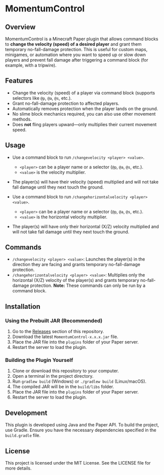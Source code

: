 # MomentumControl

## Overview
MomentumControl is a Minecraft Paper plugin that allows command blocks to **change the velocity (speed) of a desired player** and grant them temporary no-fall-damage protection. This is useful for custom maps, minigames, or automation where you want to speed up or slow down players and prevent fall damage after triggering a command block (for example, with a tripwire).

## Features
- Change the velocity (speed) of a player via command block (supports selectors like `@p`, `@a`, `@s`, etc.).
- Grant no-fall-damage protection to affected players.
- Automatically removes protection when the player lands on the ground.
- No slime block mechanics required, you can also use other movement methods.
- Does **not** fling players upward—only multiplies their current movement speed.

## Usage
- Use a command block to run `/changevelocity <player> <value>`.
  - `<player>` can be a player name or a selector (`@p`, `@a`, `@s`, etc.).
  - `<value>` is the velocity multiplier.
- The player(s) will have their velocity (speed) multiplied and will not take fall damage until they next touch the ground.

- Use a command block to run `/changehorizontalvelocity <player> <value>`.
  - `<player>` can be a player name or a selector (`@p`, `@a`, `@s`, etc.).
  - `<value>` is the horizontal velocity multiplier.
- The player(s) will have only their horizontal (X/Z) velocity multiplied and will not take fall damage until they next touch the ground.

## Commands
- `/changevelocity <player> <value>`: Launches the player(s) in the direction they are facing and grants temporary no-fall-damage protection.
- `/changehorizontalvelocity <player> <value>`: Multiplies only the horizontal (X/Z) velocity of the player(s) and grants temporary no-fall-damage protection.
  **Note:** These commands can only be run by a command block.

## Installation

### Using the Prebuilt JAR (Recommended)
1. Go to the [Releases](https://github.com/yourusername/yourrepo/releases) section of this repository.
2. Download the latest `MomentumControl-x.x.x.jar` file.
3. Place the JAR file into the `plugins` folder of your Paper server.
4. Restart the server to load the plugin.

### Building the Plugin Yourself
1. Clone or download this repository to your computer.
2. Open a terminal in the project directory.
3. Run `gradlew build` (Windows) or `./gradlew build` (Linux/macOS).
4. The compiled JAR will be in the `build/libs` folder.
5. Place the JAR file into the `plugins` folder of your Paper server.
6. Restart the server to load the plugin.

## Development
This plugin is developed using Java and the Paper API. To build the project, use Gradle. Ensure you have the necessary dependencies specified in the `build.gradle` file.

## License
This project is licensed under the MIT License. See the LICENSE file for more details.